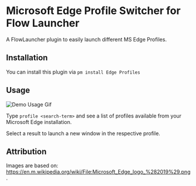 # Microsoft Edge Profile Switcher for Flow Launcher

A FlowLauncher plugin to easily launch different MS Edge Profiles.

## Installation

You can install this plugin via `pm install Edge Profiles`

## Usage

![Demo Usage Gif](https://cdn.jsdelivr.net/gh/TillKnollmann/Flow.Launcher.Plugin.EdgeProfiles@main/assets/profile-switcher-demo.gif)

Type `profile <search-term>` and see a list of profiles available from your Microsoft Edge installation.

Select a result to launch a new window in the respective profile.

## Attribution

Images are based on: <https://en.m.wikipedia.org/wiki/File:Microsoft_Edge_logo_%282019%29.png>.
